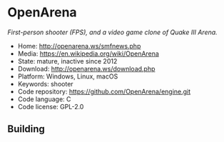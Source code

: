 # OpenArena

_First-person shooter (FPS), and a video game clone of Quake III Arena._

- Home: http://openarena.ws/smfnews.php
- Media: https://en.wikipedia.org/wiki/OpenArena
- State: mature, inactive since 2012
- Download: http://openarena.ws/download.php
- Platform: Windows, Linux, macOS
- Keywords: shooter
- Code repository: https://github.com/OpenArena/engine.git
- Code language: C
- Code license: GPL-2.0

## Building


